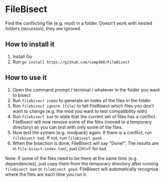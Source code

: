 # FileBisect
Find the conflicting file (e.g. mod) in a folder. Doesn't work with nested folders (recursion), they are ignored.

## How to install it
1. Install Go
2. Run `go install https://github.com/comp500/FileBisect`

## How to use it
1. Open the command prompt / terminal / whatever in the folder you want to bisect
2. Run `filebisect index` to generate an index of the files in the folder
3. Run `filebisect ignore [file]` to tell FileBisect which files you don't want to change (e.g. the mod you want to test compatibility with)
4. Run `filebisect bad` to state that the current set of files has a conflict. FileBisect will now remove some of the files (moved to a temporary directory) so you can test with only some of the files.
5. Now test the system (e.g. modpack) again. If there is a conflict, run `filebisect bad`. If not, run `filebisect good`.
6. When the bisection is done, FileBisect will say "Done!". The results are in `file-bisect-index.toml`, just Ctrl+F for `bad`.

Note: If some of the files need to be there at the same time (e.g. dependencies), just copy them from the temporary directory after running `filebisect bad` or `filebisect good`. FileBisect will automatically recognise where the files are each time you run it.
